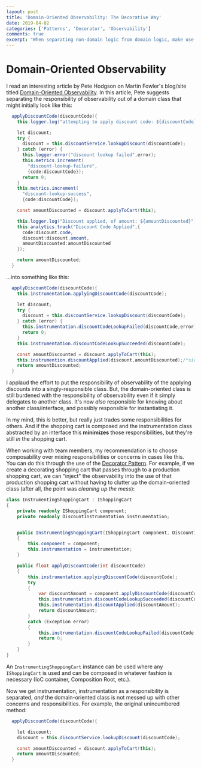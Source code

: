 ```yaml
---
layout: post
title: 'Domain-Oriented Observability: The Decorative Way'
date: 2019-04-02
categories: ['Patterns', 'Decorator', 'Observability']
comments: true
excerpt: "When separating non-domain logic from domain logic, make use patterns for full separation."
---
```

# Domain-Oriented Observability
I read an interesting article by Pete Hodgson on Martin Fowler's blog/site titled [Domain-Oriented Observability](https://martinfowler.com/articles/domain-oriented-observability.html).  In this article, Pete suggests separating the responsibility of observability out of a domain class that might initially look like this:
```java
  applyDiscountCode(discountCode){
    this.logger.log("attempting to apply discount code: ${discountCode}");

    let discount; 
    try {
      discount = this.discountService.lookupDiscount(discountCode);
    } catch (error) {
      this.logger.error("discount lookup failed",error);
      this.metrics.increment(
        "discount-lookup-failure",
        {code:discountCode});
      return 0;
    }
    this.metrics.increment(
      "discount-lookup-success",
      {code:discountCode});

    const amountDiscounted = discount.applyToCart(this);

    this.logger.log("Discount applied, of amount: ${amountDiscounted}");
    this.analytics.track("Discount Code Applied",{
      code:discount.code, 
      discount:discount.amount, 
      amountDiscounted:amountDiscounted
    });

    return amountDiscounted;
  }
```

...into something like this:


```java
  applyDiscountCode(discountCode){
    this.instrumentation.applyingDiscountCode(discountCode);

    let discount; 
    try {
      discount = this.discountService.lookupDiscount(discountCode);
    } catch (error) {
      this.instrumentation.discountCodeLookupFailed(discountCode,error);
      return 0;
    }
    this.instrumentation.discountCodeLookupSucceeded(discountCode);

    const amountDiscounted = discount.applyToCart(this);
    this.instrumention.discountApplied(discount,amountDiscounted);/*sic*/
    return amountDiscounted;
  }
```

I applaud the effort to put the responsibility of observability of the applying discounts into a singly-responsible class.  But, the domain-oriented class is still burdened with the responsibility of observability even if it simply delegates to another class.  It's now *also* responsible for knowing about another class/interface, and possibly responsible for instantiating it.

In my mind, this *is* better, but really just trades some responsibilities for others.  And if the shopping cart is composed and the instrumentation class abstracted by an interface this **minimizes** those responsibilities,  but they're still *in* the shopping cart.

When working with team members, my recommendation is to choose composability over mixing responsibilities or concerns in cases like this.  You can do this through the use of the [Decorator Pattern](https://en.wikipedia.org/wiki/Decorator_pattern).  For example, if we create a decorating shopping cart that passes through to a production shopping cart, we can "inject" the observability into the use of that production shopping cart without having to clutter up the domain-oriented class (after all, the point was *cleaning up the mess*):

```csharp
class InstrumentingShoppingCart : IShoppingCart
{
	private readonly IShoppingCart component;
	private readonly DiscountInstrumentation instrumentation;


	public InstrumentingShoppingCart(IShoppingCart component, DiscountInstrumentation instrumentation)
	{
		this.component = component;
		this.instrumentation = instrumentation;
	}

	public float applyDiscountCode(int discountCode)
	{
		this.instrumentation.applyingDiscountCode(discountCode);
		try
		{
			var discountAmount = component.applyDiscountCode(discountCode);
			this.instrumentation.discountCodeLookupSucceeded(discountCode);
			this.instrumentation.discountApplied(discountAmount);
			return discountAmount;
		}
		catch (Exception error)
		{
			this.instrumentation.discountCodeLookupFailed(discountCode, error);
			return 0;
		}
	}
}
```

An `InstrumentingShoppingCart` instance can be used where any `IShoppingCart` is used and can be composed in whatever fashion is necessary (IoC container, Composition Root, etc.).

Now we get instrumentation, instrumentation as a responsibility is separated, *and* the domain-oriented class is not messed up with other concerns and responsibilities.  For example, the original unincumbered method:

```Java
  applyDiscountCode(discountCode){

    let discount; 
    discount = this.discountService.lookupDiscount(discountCode);

    const amountDiscounted = discount.applyToCart(this);
    return amountDiscounted;
  }
```
